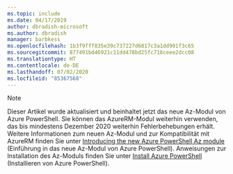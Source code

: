 ```yaml
---
ms.topic: include
ms.date: 04/17/2019
author: dbradish-microsoft
ms.author: dbradish
manager: barbkess
ms.openlocfilehash: 1b3f9fff835e39c737227d6817c3a1dd901f3c65
ms.sourcegitcommit: 877491bd46921c11dd478bd25fc718ceee2dcc08
ms.translationtype: HT
ms.contentlocale: de-DE
ms.lasthandoff: 07/02/2020
ms.locfileid: "85367568"
---
```

> [!NOTE]
> Dieser Artikel wurde aktualisiert und beinhaltet jetzt das neue Az-Modul von Azure PowerShell. Sie können das AzureRM-Modul weiterhin verwenden, das bis mindestens Dezember 2020 weiterhin Fehlerbehebungen erhält.
> Weitere Informationen zum neuen Az-Modul und zur Kompatibilität mit AzureRM finden Sie unter [Introducing the new Azure PowerShell Az module](https://docs.microsoft.com/powershell/azure/new-azureps-module-az?view=azps-3.3.0) (Einführung in das neue Az-Modul von Azure PowerShell). Anweisungen zur Installation des Az-Moduls finden Sie unter [Install Azure PowerShell](https://docs.microsoft.com/powershell/azure/install-az-ps?view=azps-3.3.0) (Installieren von Azure PowerShell).

